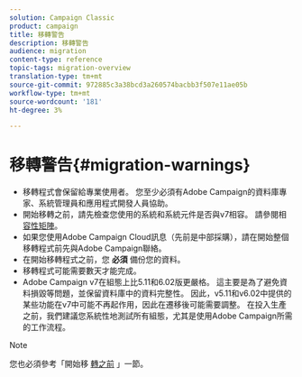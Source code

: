 ```yaml
---
solution: Campaign Classic
product: campaign
title: 移轉警告
description: 移轉警告
audience: migration
content-type: reference
topic-tags: migration-overview
translation-type: tm+mt
source-git-commit: 972885c3a38bcd3a260574bacbb3f507e11ae05b
workflow-type: tm+mt
source-wordcount: '181'
ht-degree: 3%

---
```



# 移轉警告{#migration-warnings}

* 移轉程式會保留給專業使用者。 您至少必須有Adobe Campaign的資料庫專家、系統管理員和應用程式開發人員協助。
* 開始移轉之前，請先檢查您使用的系統和系統元件是否與v7相容。 請參閱相 [容性矩陣](../../rn/using/compatibility-matrix.md)。
* 如果您使用Adobe Campaign Cloud訊息（先前是中部採購），請在開始整個移轉程式前先與Adobe Campaign聯絡。
* 在開始移轉程式之前，您 **必須** 備份您的資料。
* 移轉程式可能需要數天才能完成。
* Adobe Campaign v7在組態上比5.11和6.02版更嚴格。 這主要是為了避免資料損毀等問題，並保留資料庫中的資料完整性。 因此，v5.11和v6.02中提供的某些功能在v7中可能不再起作用，因此在遷移後可能需要調整。 在投入生產之前，我們建議您系統性地測試所有組態，尤其是使用Adobe Campaign所需的工作流程。

>[!NOTE]
>
>您也必須參考「開始移 [轉之前](../../migration/using/before-starting-migration.md) 」一節。

